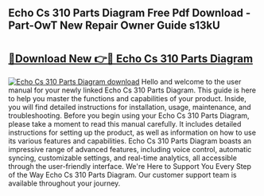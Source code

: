 ## Echo Cs 310 Parts Diagram Free Pdf Download - Part-OwT New Repair Owner Guide s13kU

# <h2><a href="http://dfqiz1c.blite.top/?on=Echo+Cs+310+Parts+Diagram">🔗Download New 👉🔴 Echo Cs 310 Parts Diagram</a></h2>

[![Echo Cs 310 Parts Diagram download](https://i.imgur.com/lujVjoI.png)](http://dfqiz1c.blite.top/?on=Echo+Cs+310+Parts+Diagram)
Hello and welcome to the user manual for your newly linked Echo Cs 310 Parts Diagram. This guide is here to help you master the functions and capabilities of your product. Inside, you will find detailed instructions for installation, usage, maintenance, and troubleshooting. Before you begin using your Echo Cs 310 Parts Diagram, please take a moment to read this manual carefully. It includes detailed instructions for setting up the product, as well as information on how to use its various features and capabilities. Echo Cs 310 Parts Diagram boasts an impressive range of advanced features, including voice control, automatic syncing, customizable settings, and real-time analytics, all accessible through the user-friendly interface. We're Here to Support You Every Step of the Way Echo Cs 310 Parts Diagram. Our customer support team is available throughout your journey.

